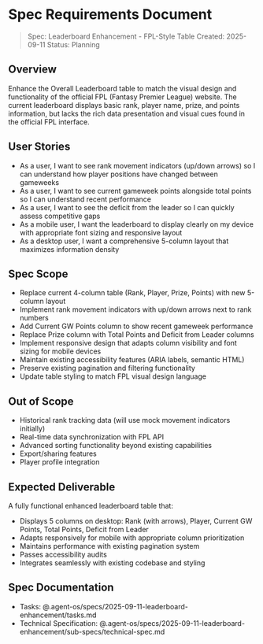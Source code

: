 # Spec Requirements Document

> Spec: Leaderboard Enhancement - FPL-Style Table Created: 2025-09-11 Status: Planning

## Overview

Enhance the Overall Leaderboard table to match the visual design and functionality of the official
FPL (Fantasy Premier League) website. The current leaderboard displays basic rank, player name,
prize, and points information, but lacks the rich data presentation and visual cues found in the
official FPL interface.

## User Stories

- As a user, I want to see rank movement indicators (up/down arrows) so I can understand how player
  positions have changed between gameweeks
- As a user, I want to see current gameweek points alongside total points so I can understand recent
  performance
- As a user, I want to see the deficit from the leader so I can quickly assess competitive gaps
- As a mobile user, I want the leaderboard to display clearly on my device with appropriate font
  sizing and responsive layout
- As a desktop user, I want a comprehensive 5-column layout that maximizes information density

## Spec Scope

- Replace current 4-column table (Rank, Player, Prize, Points) with new 5-column layout
- Implement rank movement indicators with up/down arrows next to rank numbers
- Add Current GW Points column to show recent gameweek performance
- Replace Prize column with Total Points and Deficit from Leader columns
- Implement responsive design that adapts column visibility and font sizing for mobile devices
- Maintain existing accessibility features (ARIA labels, semantic HTML)
- Preserve existing pagination and filtering functionality
- Update table styling to match FPL visual design language

## Out of Scope

- Historical rank tracking data (will use mock movement indicators initially)
- Real-time data synchronization with FPL API
- Advanced sorting functionality beyond existing capabilities
- Export/sharing features
- Player profile integration

## Expected Deliverable

A fully functional enhanced leaderboard table that:

- Displays 5 columns on desktop: Rank (with arrows), Player, Current GW Points, Total Points,
  Deficit from Leader
- Adapts responsively for mobile with appropriate column prioritization
- Maintains performance with existing pagination system
- Passes accessibility audits
- Integrates seamlessly with existing codebase and styling

## Spec Documentation

- Tasks: @.agent-os/specs/2025-09-11-leaderboard-enhancement/tasks.md
- Technical Specification:
  @.agent-os/specs/2025-09-11-leaderboard-enhancement/sub-specs/technical-spec.md
